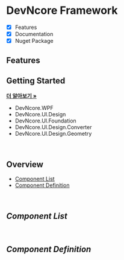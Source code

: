# DevNcore Framework

- [x] Features
- [x] Documentation
- [x] Nuget Package

## Features

## Getting Started

<a href="https://github.com/devncore/devncore"><strong>더 알아보기 »</strong></a>

- DevNcore.WPF
- DevNcore.UI.Design
- DevNcore.UI.Foundation
- DevNcore.UI.Design.Converter
- DevNcore.UI.Design.Geometry

<br />

## Overview
- [Component List](#Component-List)
- [Component Definition](#Component-Definition)
<br/>

## _Component List_

<br/>

## _Component Definition_
